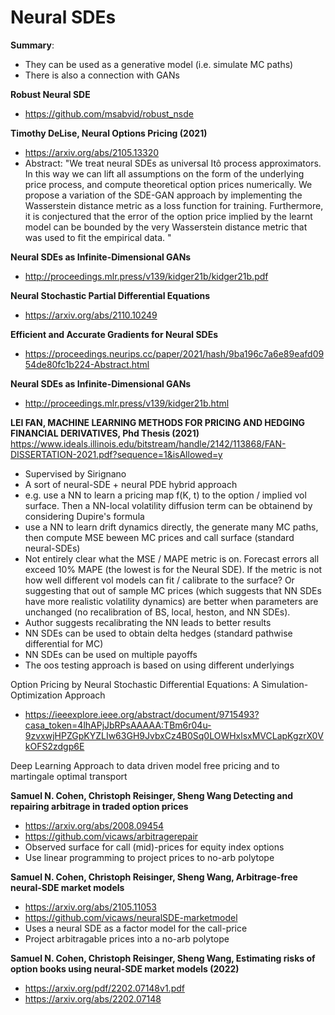 # Neural SDEs

**Summary**:

+ They can be used as a generative model (i.e. simulate MC paths)
+ There is also a connection with GANs

**Robust Neural SDE**

+ https://github.com/msabvid/robust_nsde

**Timothy DeLise, Neural Options Pricing (2021)**

+  https://arxiv.org/abs/2105.13320
+ Abstract: "We treat neural SDEs as universal Itô process approximators. In this way we can lift all assumptions on the form of the underlying price process, and compute theoretical option prices numerically. We propose a variation of the SDE-GAN approach by implementing the Wasserstein distance metric as a loss function for training. Furthermore, it is conjectured that the error of the option price implied by the learnt model can be bounded by the very Wasserstein distance metric that was used to fit the empirical data. "


**Neural SDEs as Infinite-Dimensional GANs**

+ http://proceedings.mlr.press/v139/kidger21b/kidger21b.pdf


**Neural Stochastic Partial Differential Equations** 

+ https://arxiv.org/abs/2110.10249






**Efficient and Accurate Gradients for Neural SDEs**

+ https://proceedings.neurips.cc/paper/2021/hash/9ba196c7a6e89eafd0954de80fc1b224-Abstract.html

**Neural SDEs as Infinite-Dimensional GANs**

+ http://proceedings.mlr.press/v139/kidger21b.html






**LEI FAN, MACHINE LEARNING METHODS FOR PRICING AND HEDGING FINANCIAL
DERIVATIVES,  Phd Thesis (2021)**
https://www.ideals.illinois.edu/bitstream/handle/2142/113868/FAN-DISSERTATION-2021.pdf?sequence=1&isAllowed=y

+ Supervised by Sirignano
+ A sort of neural-SDE + neural PDE hybrid approach 
+ e.g. use a NN to learn a pricing map f(K, t) to the option / implied vol surface. Then a NN-local volatility diffusion term can be obtainend by considering Dupire's formula
+ use a NN to learn drift dynamics directly, the generate many MC paths, then compute MSE beween MC prices and call surface (standard neural-SDEs)
+ Not entirely clear what the MSE / MAPE metric is on. Forecast errors all exceed 10% MAPE (the lowest is for the Neural SDE). If the metric is not how well different vol models can fit / calibrate to the surface?  Or suggesting that out of sample MC prices (which suggests that NN SDEs have more realistic volatility dynamics) are better when parameters are unchanged (no recalibration of BS, local, heston, and NN SDEs).
+ Author suggests recalibrating the NN leads to better results
+ NN SDEs can be used to obtain delta hedges (standard pathwise differential for MC)
+ NN SDEs can be used on multiple payoffs
+ The oos testing approach is based on using different underlyings



Option Pricing by Neural Stochastic Differential Equations: A Simulation-Optimization Approach
+ https://ieeexplore.ieee.org/abstract/document/9715493?casa_token=4lhAPjJbRPsAAAAA:TBm6r04u-9zvxwjHPZGpKYZLIw63GH9JvbxCz4B0Sq0LOWHxlsxMVCLapKgzrX0VkOFS2zdgp6E

Deep Learning Approach to data driven model free pricing and to martingale optimal transport

**Samuel N. Cohen, Christoph Reisinger, Sheng Wang Detecting and repairing arbitrage in traded option prices** 

+ https://arxiv.org/abs/2008.09454
+ https://github.com/vicaws/arbitragerepair
+ Observed surface for call (mid)-prices for equity index options
+ Use linear programming to project prices to no-arb polytope

**Samuel N. Cohen, Christoph Reisinger, Sheng Wang, Arbitrage-free neural-SDE market models**
+ https://arxiv.org/abs/2105.11053
+ https://github.com/vicaws/neuralSDE-marketmodel
+ Uses a neural SDE as a factor model for the call-price
+ Project arbitragable prices into a no-arb polytope

**Samuel N. Cohen, Christoph Reisinger, Sheng Wang, Estimating risks of option books using neural-SDE market models (2022)**

+ https://arxiv.org/pdf/2202.07148v1.pdf
+ https://arxiv.org/abs/2202.07148